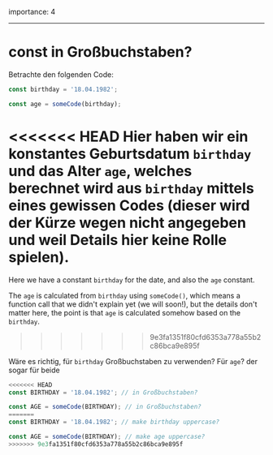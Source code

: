 importance: 4

---

# const in Großbuchstaben?

Betrachte den folgenden Code:

```js
const birthday = '18.04.1982';

const age = someCode(birthday);
```

<<<<<<< HEAD
Hier haben wir ein konstantes Geburtsdatum `birthday` und das Alter `age`, welches berechnet wird aus `birthday` mittels eines gewissen Codes (dieser wird der Kürze wegen  nicht angegeben und weil Details hier keine Rolle spielen).
=======
Here we have a constant `birthday` for the date, and also the `age` constant.

The `age` is calculated from `birthday` using `someCode()`, which means a function call that we didn't explain yet (we will soon!), but the details don't matter here, the point is that `age` is calculated somehow based on the `birthday`.
>>>>>>> 9e3fa1351f80cfd6353a778a55b2c86bca9e895f

Wäre es richtig, für `birthday` Großbuchstaben zu verwenden? Für `age`? der sogar für beide

```js
<<<<<<< HEAD
const BIRTHDAY = '18.04.1982'; // in Großbuchstaben?

const AGE = someCode(BIRTHDAY); // in Großbuchstaben?
=======
const BIRTHDAY = '18.04.1982'; // make birthday uppercase?

const AGE = someCode(BIRTHDAY); // make age uppercase?
>>>>>>> 9e3fa1351f80cfd6353a778a55b2c86bca9e895f
```
